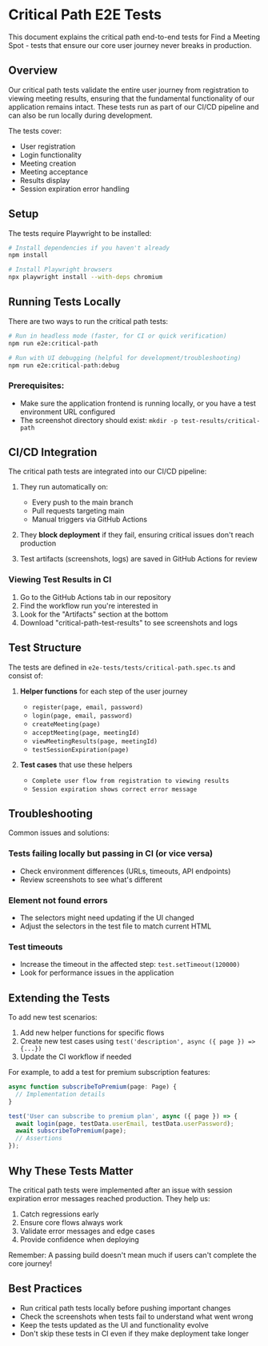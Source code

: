 # Critical Path E2E Tests

This document explains the critical path end-to-end tests for Find a Meeting Spot - tests that ensure our core user journey never breaks in production.

## Overview

Our critical path tests validate the entire user journey from registration to viewing meeting results, ensuring that the fundamental functionality of our application remains intact. These tests run as part of our CI/CD pipeline and can also be run locally during development.

The tests cover:

- User registration
- Login functionality
- Meeting creation
- Meeting acceptance
- Results display
- Session expiration error handling

## Setup

The tests require Playwright to be installed:

```bash
# Install dependencies if you haven't already
npm install

# Install Playwright browsers
npx playwright install --with-deps chromium
```

## Running Tests Locally

There are two ways to run the critical path tests:

```bash
# Run in headless mode (faster, for CI or quick verification)
npm run e2e:critical-path

# Run with UI debugging (helpful for development/troubleshooting)
npm run e2e:critical-path:debug
```

### Prerequisites:

- Make sure the application frontend is running locally, or you have a test environment URL configured
- The screenshot directory should exist: `mkdir -p test-results/critical-path`

## CI/CD Integration

The critical path tests are integrated into our CI/CD pipeline:

1. They run automatically on:

   - Every push to the main branch
   - Pull requests targeting main
   - Manual triggers via GitHub Actions

2. They **block deployment** if they fail, ensuring critical issues don't reach production

3. Test artifacts (screenshots, logs) are saved in GitHub Actions for review

### Viewing Test Results in CI

1. Go to the GitHub Actions tab in our repository
2. Find the workflow run you're interested in
3. Look for the "Artifacts" section at the bottom
4. Download "critical-path-test-results" to see screenshots and logs

## Test Structure

The tests are defined in `e2e-tests/tests/critical-path.spec.ts` and consist of:

1. **Helper functions** for each step of the user journey

   - `register(page, email, password)`
   - `login(page, email, password)`
   - `createMeeting(page)`
   - `acceptMeeting(page, meetingId)`
   - `viewMeetingResults(page, meetingId)`
   - `testSessionExpiration(page)`

2. **Test cases** that use these helpers
   - `Complete user flow from registration to viewing results`
   - `Session expiration shows correct error message`

## Troubleshooting

Common issues and solutions:

### Tests failing locally but passing in CI (or vice versa)

- Check environment differences (URLs, timeouts, API endpoints)
- Review screenshots to see what's different

### Element not found errors

- The selectors might need updating if the UI changed
- Adjust the selectors in the test file to match current HTML

### Test timeouts

- Increase the timeout in the affected step: `test.setTimeout(120000)`
- Look for performance issues in the application

## Extending the Tests

To add new test scenarios:

1. Add new helper functions for specific flows
2. Create new test cases using `test('description', async ({ page }) => {...})`
3. Update the CI workflow if needed

For example, to add a test for premium subscription features:

```typescript
async function subscribeToPremium(page: Page) {
  // Implementation details
}

test('User can subscribe to premium plan', async ({ page }) => {
  await login(page, testData.userEmail, testData.userPassword);
  await subscribeToPremium(page);
  // Assertions
});
```

## Why These Tests Matter

The critical path tests were implemented after an issue with session expiration error messages reached production. They help us:

1. Catch regressions early
2. Ensure core flows always work
3. Validate error messages and edge cases
4. Provide confidence when deploying

Remember: A passing build doesn't mean much if users can't complete the core journey!

## Best Practices

- Run critical path tests locally before pushing important changes
- Check the screenshots when tests fail to understand what went wrong
- Keep the tests updated as the UI and functionality evolve
- Don't skip these tests in CI even if they make deployment take longer

